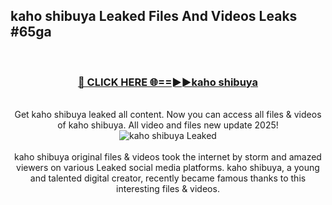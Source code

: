## kaho shibuya Leaked Files And Videos Leaks #65ga
<br>
<div align="center">
<h3><a href="https://watchclip.my.id/kaho shibuya" rel="nofollow">🔴 CLICK HERE 🌐==►►kaho shibuya</a></h3>
<br>
Get kaho shibuya leaked all content. Now you can access all files & videos of kaho shibuya. All video and files new update 2025!
<br>
<a href="https://watchclip.my.id/kaho shibuya" rel="nofollow" data-target="animated-image.originalLink"><img src="https://i.ibb.co.com/WyWwxjT/player-gif2.gif" alt="kaho shibuya Leaked" style="max-width: 100%; display: inline-block;" data-target="animated-image.originalImage"></a>
<br><br>
kaho shibuya original files & videos took the internet by storm and amazed viewers on various Leaked social media platforms. kaho shibuya, a young and talented digital creator, recently became famous thanks to this interesting files & videos.
</div>
<br>